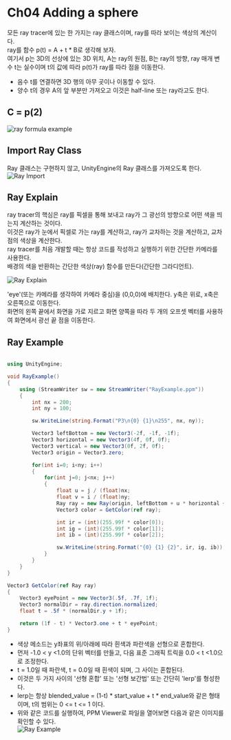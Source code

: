 # Ch04 Adding a sphere
  
모든 ray tracer에 있는 한 가지는 ray 클래스이며, ray를 따라 보이는 색상의 계산이다.  
ray를 함수 p(t) = A + t * B로 생각해 보자.  
여기서 p는 3D의 선상에 있는 3D 위치, A는 ray의 원점, B는 ray의 방향, 
ray 매개 변수 t는 실수이며 t의 값에 따라 p(t)가 ray를 따라 점을 이동한다.
- 음수 t를 연결하면 3D 행의 아무 곳이나 이동할 수 있다.  
- 양수 t의 경우 A의 앞 부분만 가져오고 이것은 half-line 또는 ray라고도 한다.  
    
## C = p(2)

![ray formula example](https://user-images.githubusercontent.com/15705675/50883450-72949480-142b-11e9-8513-5b802dda0d1f.png)


## Import Ray Class

Ray 클래스는 구현하지 않고, UnityEngine의 Ray 클래스를 가져오도록 한다.
![Ray Import](https://user-images.githubusercontent.com/15705675/50839977-d7f17280-13a4-11e9-8f4d-f7c230ba0723.PNG)

## Ray Explain  

ray tracer의 핵심은 ray를 픽셀을 통해 보내고 ray가 그 광선의 방향으로 어떤 색을 띄는지 계산하는 것이다.  
이것은 ray가 눈에서 픽셀로 가는 ray를 계산하고, ray가 교차하는 것을 계산하고, 교차점의 색상을 계산한다.  
ray tracer를 처음 개발할 때는 항상 코드를 작성하고 실행하기 위한 간단한 카메라를 사용한다.  
배경의 색을 반환하는 간단한 색상(ray) 함수를 만든다(간단한 그라디언트).  
  
![Ray Explain](https://user-images.githubusercontent.com/15705675/50885118-226c0100-1430-11e9-853d-bc40646c431e.png)  
  
'eye'(또는 카메라를 생각하여 카메라 중심)을 (0,0,0)에 배치한다. y축은 위로, x축은 오른쪽으로 이동한다.  
화면의 왼쪽 끝에서 화면을 가로 지르고 화면 양쪽을 따라 두 개의 오프셋 벡터를 사용하여 화면에서 광선 끝 점을 이동한다.

## Ray Example
```csharp

using UnityEngine;

void RayExample()
{
    using (StreamWriter sw = new StreamWriter("RayExample.ppm"))
    {
        int nx = 200;
        int ny = 100;

        sw.WriteLine(string.Format("P3\n{0} {1}\n255", nx, ny));

        Vector3 leftBottom = new Vector3(-2f, -1f, -1f);
        Vector3 horizontal = new Vector3(4f, 0f, 0f);
        Vector3 vertical = new Vector3(0f, 2f, 0f);
        Vector3 origin = Vector3.zero;

        for(int i=0; i<ny; i++)
        {
            for(int j=0; j<nx; j++)
            {
                float u = j / (float)nx;
                float v = i / (float)ny;
                Ray ray = new Ray(origin, leftBottom + u * horizontal + v * vertical);
                Vector3 color = GetColor(ref ray);

                int ir = (int)(255.99f * color[0]);
                int ig = (int)(255.99f * color[1]);
                int ib = (int)(255.99f * color[2]);

                sw.WriteLine(string.Format("{0} {1} {2}", ir, ig, ib));
            }
        }
    }                
}

Vector3 GetColor(ref Ray ray)
{
    Vector3 eyePoint = new Vector3(.5f, .7f, 1f);
    Vector3 normalDir = ray.direction.normalized;
    float t = .5f * (normalDir.y + 1f);

    return (1f - t) * Vector3.one + t * eyePoint;
}
```
  
* 색상 메소드는 y좌표의 위/아래에 따라 흰색과 파란색을 선형으로 혼합한다.  
* 먼저 -1.0 < y <1.0의 단위 벡터를 만들고, 다음 표준 그래픽 트릭을 0.0 < t <1.0으로 조정한다.   
* t = 1.0일 때 파란색, t = 0.0일 때 흰색이 되며, 그 사이는 혼합된다.  
* 이것은 두 가지 사이의 '선형 혼합' 또는 '선형 보간법' 또는 간단히 'lerp'를 형성한다.  
* lerp는 항상 blended_value = (1-t) * start_value + t * end_value와 같은 형태이며, t의 범위는 0 <= t <= 1 이다.  
* 위와 같은 코드를 실행하여, PPM Viewer로 파일을 열어보면 다음과 같은 이미지를 확인할 수 있다.  
![Ray Example](https://user-images.githubusercontent.com/15705675/50885697-c4401d80-1431-11e9-9b7a-87d01bc08ae0.png)
